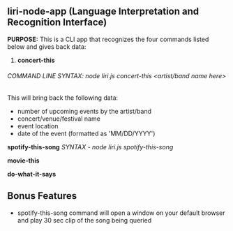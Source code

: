 ## liri-node-app (Language Interpretation and Recognition Interface)
**PURPOSE:** This is a CLI app that recognizes the four commands listed below and gives back data:

1. **concert-this**
###### COMMAND LINE SYNTAX: node liri.js concert-this <artist/band name here>
This will bring back the following data:
 * number of upcoming events by the artist/band
 * concert/venue/festival name
 * event location
 * date of the event (formatted as 'MM/DD/YYYY')
  
[]()

**spotify-this-song** *SYNTAX - node liri.js spotify-this-song <song name here>*
  
**movie-this**

**do-what-it-says**

## Bonus Features
* spotify-this-song command will open a window on your default browser and play 30 sec clip of the song being queried
